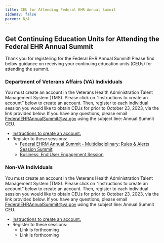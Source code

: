 ```yaml
---
title: CEU for Attending Federal EHR Annual Summit
sidenav: false
parent: N/A
---
```

## Get Continuing Education Units for Attending the Federal EHR Annual Summit

Thank you for registering for the Federal EHR Annual Summit! Please find below guidance on receiving your continuing education units (CEUs) for attending the summit. 

### Department of Veterans Affairs (VA) Individuals

You must create an account in the Veterans Health Administration Talent Management System (TMS). Please click on “Instructions to create an account” below to create an account. Then, register to each individual session you would like to obtain CEUs for prior to October 23, 2023, via the link provided below. If you have any questions, please email FederalEHRAnnualSummit@va.gov using the subject line: Annual Summit CEU.

- [Instructions to create an account.](../images/tms-confirm-and-evaluation-instructions.pdf)
- Register to these sessions:
  - [Federal EHRM Annual Summit - Multidisciplinary: Rules & Alerts Session Summit](https://gcc02.safelinks.protection.outlook.com/?url=https%3A%2F%2Fhcm03.ns2cloud.com%2Fsf%2Flearning%3FdestUrl%3Dhttps%253a%252f%252fva-hcm03.ns2cloud.com%252flearning%252fuser%252fdeeplink_redirect.jsp%253flinkId%253dITEM_DETAILS%2526componentID%253d131010241%2526componentTypeID%253dVA%2526revisionDate%253d1693886400000%2526fromSF%253dY%26company%3DVAHCM03&data=05%7C01%7C%7C66765697076949d2bec108dbca7af881%7Ce95f1b23abaf45ee821db7ab251ab3bf%7C0%7C0%7C638326401723388969%7CUnknown%7CTWFpbGZsb3d8eyJWIjoiMC4wLjAwMDAiLCJQIjoiV2luMzIiLCJBTiI6Ik1haWwiLCJXVCI6Mn0%3D%7C3000%7C%7C%7C&sdata=EDY3vNq7soGRmzaqAGQtSxoi1ACeE9F4IGxveDnsBWc%3D&reserved=0)
  - [Business: End User Engagement Session](https://gcc02.safelinks.protection.outlook.com/?url=https%3A%2F%2Fhcm03.ns2cloud.com%2Fsf%2Flearning%3FdestUrl%3Dhttps%253a%252f%252fva-hcm03.ns2cloud.com%252flearning%252fuser%252fdeeplink_redirect.jsp%253flinkId%253dITEM_DETAILS%2526componentID%253d131010255%2526componentTypeID%253dVA%2526revisionDate%253d1693886400000%2526fromSF%253dY%26company%3DVAHCM03&data=05%7C01%7C%7Caae43a5644084944674508dbca857074%7Ce95f1b23abaf45ee821db7ab251ab3bf%7C0%7C0%7C638326446685248154%7CUnknown%7CTWFpbGZsb3d8eyJWIjoiMC4wLjAwMDAiLCJQIjoiV2luMzIiLCJBTiI6Ik1haWwiLCJXVCI6Mn0%3D%7C3000%7C%7C%7C&sdata=H9nIuxOYZ%2FbXBFlbT%2Fr9tfw0B5QnAkQ5DQBqs7VtFGI%3D&reserved=0)

### Non-VA Individuals

You must create an account in the Veterans Health Administration Talent Management System (TMS). Please click on “Instructions to create an account” below to create an account. Then, register to each individual session you would like to obtain CEUs for prior to October 23, 2023, via the link provided below. If you have any questions, please email FederalEHRAnnualSummit@va.gov using the subject line: Annual Summit CEU.

- [Instructions to create an account.](../images/how-to-create-an-account-in-vha-train.pdf)
- Register to these sessions:
  - Link is forthcoming
  - Link is forthcoming




